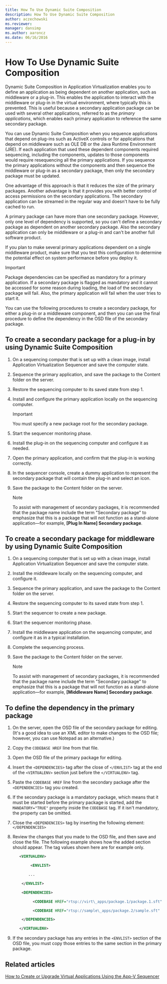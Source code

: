 ```yaml
---
title: How To Use Dynamic Suite Composition
description: How To Use Dynamic Suite Composition
author: aczechowski
ms.reviewer: 
manager: dansimp
ms.author: aaroncz
ms.date: 06/16/2016
---
```



# How To Use Dynamic Suite Composition

Dynamic Suite Composition in Application Virtualization enables you to define an application as being dependent on another application, such as middleware or a plug-in. This enables the application to interact with the middleware or plug-in in the virtual environment, where typically this is prevented. This is useful because a secondary application package can be used with several other applications, referred to as the *primary applications*, which enables each primary application to reference the same secondary package.

You can use Dynamic Suite Composition when you sequence applications that depend on plug-ins such as ActiveX controls or for applications that depend on middleware such as OLE DB or the Java Runtime Environment (JRE). If each application that used these dependent components required sequencing, including the components, updates to those components would require resequencing all the primary applications. If you sequence the primary applications without the components and then sequence the middleware or plug-in as a secondary package, then only the secondary package must be updated.

One advantage of this approach is that it reduces the size of the primary packages. Another advantage is that it provides you with better control of access permissions on the secondary applications. The secondary application can be streamed in the regular way and doesn't have to be fully cached to run.

A primary package can have more than one secondary package. However, only one level of dependency is supported, so you can't define a secondary package as dependent on another secondary package. Also the secondary application can only be middleware or a plug-in and can't be another full software product.

If you plan to make several primary applications dependent on a single middleware product, make sure that you test this configuration to determine the potential effect on system performance before you deploy it.

> [!IMPORTANT]
> Package dependencies can be specified as mandatory for a primary application. If a secondary package is flagged as mandatory and it cannot be accessed for some reason during loading, the load of the secondary package will fail. Also, the primary application will fail when the user tries to start it.

You can use the following procedures to create a secondary package, for either a plug-in or a middleware component, and then you can use the final procedure to define the dependency in the OSD file of the secondary package.

## To create a secondary package for a plug-in by using Dynamic Suite Composition

1. On a sequencing computer that is set up with a clean image, install Application Virtualization Sequencer and save the computer state.

2. Sequence the primary application, and save the package to the Content folder on the server.

3. Restore the sequencing computer to its saved state from step 1.

4. Install and configure the primary application locally on the sequencing computer.

    > [!IMPORTANT]
    > You must specify a new package root for the secondary package.

5. Start the sequencer monitoring phase.

6. Install the plug-in on the sequencing computer and configure it as needed.

7. Open the primary application, and confirm that the plug-in is working correctly.

8. In the sequencer console, create a dummy application to represent the secondary package that will contain the plug-in and select an icon.

9. Save the package to the Content folder on the server.

    > [!NOTE]
    > To assist with management of secondary packages, it is recommended that the package name include the term "Secondary package" to emphasize that this is a package that will not function as a stand-alone application—for example, **\[Plug In Name\] Secondary package**.

## To create a secondary package for middleware by using Dynamic Suite Composition

1. On a sequencing computer that is set up with a clean image, install Application Virtualization Sequencer and save the computer state.

2. Install the middleware locally on the sequencing computer, and configure it.

3. Sequence the primary application, and save the package to the Content folder on the server.

4. Restore the sequencing computer to its saved state from step 1.

5. Start the sequencer to create a new package.

6. Start the sequencer monitoring phase.

7. Install the middleware application on the sequencing computer, and configure it as in a typical installation.

8. Complete the sequencing process.

9. Save the package to the Content folder on the server.

    > [!NOTE]
    > To assist with management of secondary packages, it is recommended that the package name include the term "Secondary package" to emphasize that this is a package that will not function as a stand-alone application—for example, **\[Middleware Name\] Secondary package**.

## To define the dependency in the primary package

1. On the server, open the OSD file of the secondary package for editing. (It's a good idea to use an XML editor to make changes to the OSD file; however, you can use Notepad as an alternative.)

2. Copy the `CODEBASE HREF` line from that file.

3. Open the OSD file of the primary package for editing.

4. Insert the `<DEPENDENCIES>` tag after the close of `</ENVLIST>` tag at the end of the `<VIRTUALENV>` section just before the `</VIRTUALENV>` tag.

5. Paste the `CODEBASE HREF` line from the secondary package after the `<DEPENDENCIES>` tag you created.

6. If the secondary package is a mandatory package, which means that it must be started before the primary package is started, add the `MANDATORY="TRUE"` property inside the `CODEBASE` tag. If it isn't mandatory, the property can be omitted.

7. Close the `<DEPENDENCIES>` tag by inserting the following element: `</DEPENDENCIES>`

8. Review the changes that you made to the OSD file, and then save and close the file. The following example shows how the added section should appear. The tag values shown here are for example only.

    ```xml
       <VIRTUALENV>

            <ENVLIST>

           ...

        </ENVLIST>

        <DEPENDENCIES>

             <CODEBASE HREF="rtsp://virt\_apps/package.1/package.1.sft" GUID="D54C80FA-9DFF-459D-AA33-DD852C9FBFBA" SYSGUARDFILE="package.1\\osguard.cp"/>

             <CODEBASE HREF="rtsp://sample\_apps/package.2/sample.sft" GUID="D54C80FA-9DFF-459D-AA33-DD852C9FBFBA" SYSGUARDFILE="package.2\\osguard.cp" MANDATORY="TRUE" />

        </DEPENDENCIES>

       </VIRTUALENV>
    ```

9. If the secondary package has any entries in the `<ENVLIST>` section of the OSD file, you must copy those entries to the same section in the primary package.

## Related articles

[How to Create or Upgrade Virtual Applications Using the App-V Sequencer](how-to-create-or-upgrade-virtual-applications-using--the-app-v-sequencer.md)
